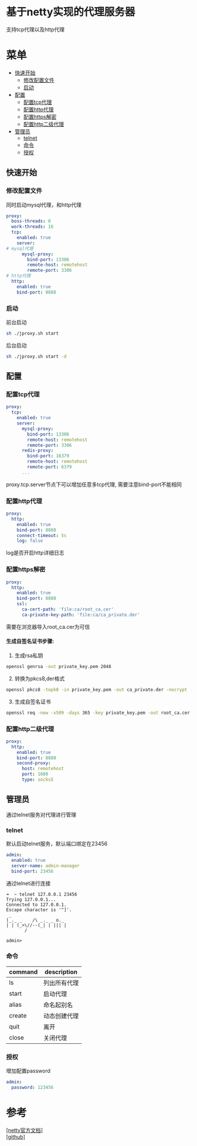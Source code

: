 # 基于netty实现的代理服务器
支持tcp代理以及http代理

# 菜单

* [快速开始](#快速开始)  
  * [修改配置文件](#修改配置文件)  
  * [启动](#启动)  
* [配置](#配置)
  * [配置tcp代理](#配置tcp代理)  
  * [配置http代理](#配置http代理)  
  * [配置https解密](#配置https解密)
  * [配置http二级代理](#配置http二级代理)
* [管理员](#管理员)
  * [telnet](#telnet)
  * [命令](#命令)
  * [授权](#授权)

## 快速开始

### 修改配置文件

同时启动mysql代理，和http代理
```yaml
proxy:
  boss-threads: 0
  work-threads: 16
  tcp:
    enabled: true
    server:
# mysql代理
      mysql-proxy:
        bind-port: 13306
        remote-host: remotehost
        remote-port: 3306
# http代理
  http:
    enabled: true
    bind-port: 8888
```

### 启动

前台启动
```bash
sh ./jproxy.sh start 

```
后台启动
```bash
sh ./jproxy.sh start -d
```

## 配置

### 配置tcp代理

```yaml
proxy:
  tcp:
    enabled: true
    server:
      mysql-proxy:
        bind-port: 13306
        remote-host: remotehost
        remote-port: 3306
      redis-proxy:
        bind-port: 16379
        remote-host: remotehost
        remote-port: 6379
      ...
```
proxy.tcp.server节点下可以增加任意多tcp代理,
需要注意bind-port不能相同

### 配置http代理

```yaml
proxy:
  http:
    enabled: true
    bind-port: 8888
    connect-timeout: 5s
    log: false
```
log是否开启http详细日志

### 配置https解密

```yaml
proxy:
  http:
    enabled: true
    bind-port: 8888
    ssl:
      ca-cert-path: 'file:ca/root_ca.cer'
      ca-private-key-path: 'file:ca/ca_private.der'
```
需要在浏览器导入root_ca.cer为可信    

#### 生成自签名证书步骤:

1. 生成rsa私钥
```bash
openssl genrsa -out private_key.pem 2048
```
2. 转换为pkcs8,der格式
```bash
openssl pkcs8 -topk8 -in private_key.pem -out ca_private.der -nocrypt -outform der
```
3. 生成自签名证书
```bash
openssl req -new -x509 -days 365 -key private_key.pem -out root_ca.cer
```

### 配置http二级代理

```yaml
proxy:
  http:
    enabled: true
    bind-port: 8888
    second-proxy:
      host: remotehost
      port: 1080
      type: socks5
```

## 管理员

通过telnet服务对代理进行管理

### telnet

默认启动telnet服务，默认端口绑定在23456
```yaml
admin:
  enabled: true
  server-name: admin-manager
  bind-port: 23456
```
通过telnet进行连接
```
➜  ~ telnet 127.0.0.1 23456
Trying 127.0.0.1...
Connected to 127.0.0.1.
Escape character is '^]'.
 _
|_._ _    /\ _._ _ o._
| | (_>\//--(_| | ||| |
       /

admin> 
```

### 命令

|command    |   description |
|-----------|----------------|
|  ls       | 列出所有代理    |
| start     | 启动代理        |
| alias     | 命名起别名      |
|create     | 动态创建代理    |
| quit      | 离开           | 
| close     | 关闭代理       |

### 授权
增加配置password
```yaml
admin:
  password: 123456

```

# 参考
[[netty官方文档]](https://netty.io/4.1/xref/io/netty/example/proxy/package-summary.html)   
[[github]](https://github.com/monkeyWie/proxyee)

